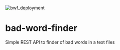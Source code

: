 ![bwf_deployment](https://user-images.githubusercontent.com/10511929/131318357-52f21f57-f7bc-4298-a213-461b638270f4.png)
# bad-word-finder
Simple REST API to finder of bad words in a text files

